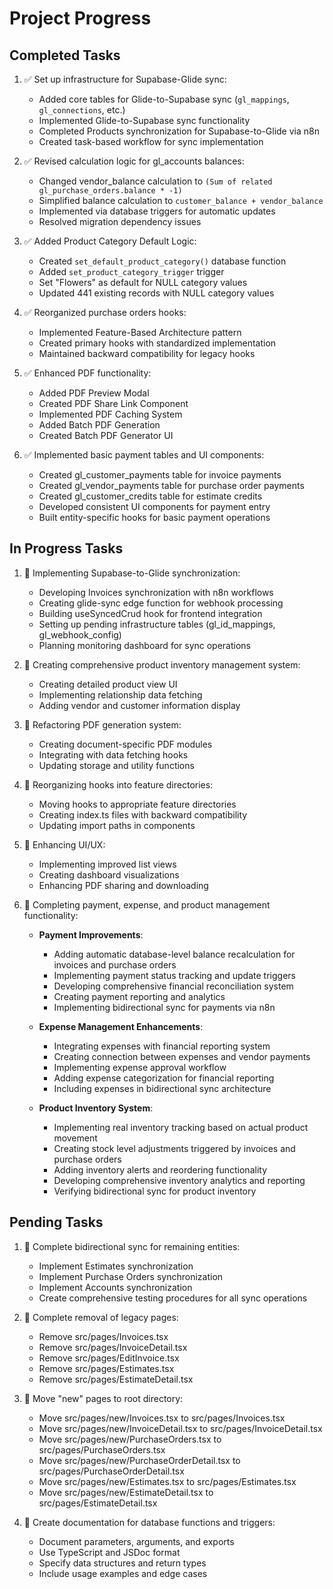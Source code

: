 # Project Progress

## Completed Tasks
1. ✅ Set up infrastructure for Supabase-Glide sync:
   - Added core tables for Glide-to-Supabase sync (`gl_mappings`, `gl_connections`, etc.)
   - Implemented Glide-to-Supabase sync functionality
   - Completed Products synchronization for Supabase-to-Glide via n8n
   - Created task-based workflow for sync implementation

2. ✅ Revised calculation logic for gl_accounts balances:
   - Changed vendor_balance calculation to `(Sum of related gl_purchase_orders.balance * -1)`
   - Simplified balance calculation to `customer_balance + vendor_balance`
   - Implemented via database triggers for automatic updates
   - Resolved migration dependency issues

3. ✅ Added Product Category Default Logic:
   - Created `set_default_product_category()` database function
   - Added `set_product_category_trigger` trigger
   - Set "Flowers" as default for NULL category values
   - Updated 441 existing records with NULL category values

4. ✅ Reorganized purchase orders hooks:
   - Implemented Feature-Based Architecture pattern
   - Created primary hooks with standardized implementation
   - Maintained backward compatibility for legacy hooks

5. ✅ Enhanced PDF functionality:
   - Added PDF Preview Modal
   - Created PDF Share Link Component
   - Implemented PDF Caching System
   - Added Batch PDF Generation
   - Created Batch PDF Generator UI

6. ✅ Implemented basic payment tables and UI components:
   - Created gl_customer_payments table for invoice payments
   - Created gl_vendor_payments table for purchase order payments
   - Created gl_customer_credits table for estimate credits
   - Developed consistent UI components for payment entry
   - Built entity-specific hooks for basic payment operations

## In Progress Tasks
1. 🔄 Implementing Supabase-to-Glide synchronization:
   - Developing Invoices synchronization with n8n workflows
   - Creating glide-sync edge function for webhook processing
   - Building useSyncedCrud hook for frontend integration
   - Setting up pending infrastructure tables (gl_id_mappings, gl_webhook_config)
   - Planning monitoring dashboard for sync operations

2. 🔄 Creating comprehensive product inventory management system:
   - Creating detailed product view UI
   - Implementing relationship data fetching
   - Adding vendor and customer information display

3. 🔄 Refactoring PDF generation system:
   - Creating document-specific PDF modules
   - Integrating with data fetching hooks
   - Updating storage and utility functions

4. 🔄 Reorganizing hooks into feature directories:
   - Moving hooks to appropriate feature directories
   - Creating index.ts files with backward compatibility
   - Updating import paths in components

5. 🔄 Enhancing UI/UX:
   - Implementing improved list views
   - Creating dashboard visualizations
   - Enhancing PDF sharing and downloading

6. 🔄 Completing payment, expense, and product management functionality:
   - **Payment Improvements**:
     - Adding automatic database-level balance recalculation for invoices and purchase orders
     - Implementing payment status tracking and update triggers
     - Developing comprehensive financial reconciliation system
     - Creating payment reporting and analytics
     - Implementing bidirectional sync for payments via n8n
   
   - **Expense Management Enhancements**:
     - Integrating expenses with financial reporting system
     - Creating connection between expenses and vendor payments
     - Implementing expense approval workflow
     - Adding expense categorization for financial reporting
     - Including expenses in bidirectional sync architecture
   
   - **Product Inventory System**:
     - Implementing real inventory tracking based on actual product movement
     - Creating stock level adjustments triggered by invoices and purchase orders
     - Adding inventory alerts and reordering functionality
     - Developing comprehensive inventory analytics and reporting
     - Verifying bidirectional sync for product inventory

## Pending Tasks
1. 📝 Complete bidirectional sync for remaining entities:
   - Implement Estimates synchronization
   - Implement Purchase Orders synchronization
   - Implement Accounts synchronization
   - Create comprehensive testing procedures for all sync operations

2. 📝 Complete removal of legacy pages:
   - Remove src/pages/Invoices.tsx
   - Remove src/pages/InvoiceDetail.tsx
   - Remove src/pages/EditInvoice.tsx
   - Remove src/pages/Estimates.tsx
   - Remove src/pages/EstimateDetail.tsx

3. 📝 Move "new" pages to root directory:
   - Move src/pages/new/Invoices.tsx to src/pages/Invoices.tsx
   - Move src/pages/new/InvoiceDetail.tsx to src/pages/InvoiceDetail.tsx
   - Move src/pages/new/PurchaseOrders.tsx to src/pages/PurchaseOrders.tsx
   - Move src/pages/new/PurchaseOrderDetail.tsx to src/pages/PurchaseOrderDetail.tsx
   - Move src/pages/new/Estimates.tsx to src/pages/Estimates.tsx
   - Move src/pages/new/EstimateDetail.tsx to src/pages/EstimateDetail.tsx

4. 📝 Create documentation for database functions and triggers:
   - Document parameters, arguments, and exports
   - Use TypeScript and JSDoc format
   - Specify data structures and return types
   - Include usage examples and edge cases
